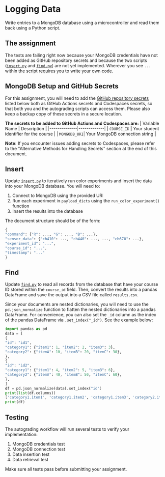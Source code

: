 # Logging Data
Write entries to a MongoDB database using a microcontroller and read them back using a Python script.

## The assignment
The tests are failing right now because your MongoDB credentials have not been added as GitHub repository secrets and because the two scripts ([`insert.py`](./insert.py) and [`find.py`](./find.py)) are not yet implemented. Wherever you see `...` within the script requires you to write your own code.

## MongoDB Setup and GitHub Secrets

For this assignment, you will need to add the [GitHub repository secrets](https://docs.github.com/en/actions/security-guides/using-secrets-in-github-actions) listed below both as GitHub Actions secrets and Codespaces secrets, so that both you and the autograding scripts can access them. Please also keep a backup copy of these secrets in a secure location.

**The secrets to be added to GitHub Actions and Codespaces are:**
| Variable Name | Description |
|--------------|-------------|
| `COURSE_ID`  | Your student identifier for the course |
| `MONGODB_URI`| Your MongoDB connection string |

**Note:** If you encounter issues adding secrets to Codespaces, please refer to the "Alternative Methods for Handling Secrets" section at the end of this document.

## Insert

Update [`insert.py`](./insert.py) to iteratively run color experiments and insert the data into your MongoDB database. You will need to:

1. Connect to MongoDB using the provided URI
2. Run each experiment in `payload_dicts` using the `run_color_experiment()` function
3. Insert the results into the database

The document structure should be of the form:
```python
{
"command": {"R": ..., "G": ..., "B": ...},
"sensor_data": {"ch410": ..., "ch440": ..., ..., "ch670": ...},
"experiment_id": "...",
"course_id": "...",
"timestamp": "..."
}
```


## Find

Update [`find.py`](./find.py) to read all records from the database that have your course ID stored within the `course_id` field. Then, convert the results into a pandas DataFrame and save the output into a CSV file called `results.csv`.

Since your documents are nested dictionaries, you will need to use the `pd.json_normalize` function to flatten the nested dictionaries into a pandas DataFrame. For convenience, you can also set the `_id` column as the index of the pandas DataFrame via `.set_index("_id")`. See the example below:

```python
import pandas as pd
data = [
{
"id": "id1",
"category1": {"item1": 1, "item2": 2, "item3": 3},
"category2": {"itemA": 10, "itemB": 20, "itemC": 30},
},
{
"id": "id2",
"category1": {"item1": 4, "item2": 5, "item3": 6},
"category2": {"itemA": 40, "itemB": 50, "itemC": 60},
},
]
df = pd.json_normalize(data).set_index("id")
print(list(df.columns))
['category1.item1', 'category1.item2', 'category1.item3', 'category2.itemA', 'category2.itemB', 'category2.itemC']
print(df)
```

## Testing

The autograding workflow will run several tests to verify your implementation:
1. MongoDB credentials test
2. MongoDB connection test
3. Data insertion test
4. Data retrieval test

Make sure all tests pass before submitting your assignment.